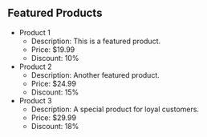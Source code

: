 ## Featured Products

- Product 1
  - Description: This is a featured product.
  - Price: $19.99
  - Discount: 10%
- Product 2
  - Description: Another featured product.
  - Price: $24.99
  - Discount: 15%  <!-- Add this line for Coffehut_Wallet Discount -->
- Product 3
  - Description: A special product for loyal customers.
  - Price: $29.99
  - Discount: 18%  <!-- Add this line for Loyal Customer Discount -->